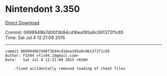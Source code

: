 # Nintendont 3.350
[Direct Download](./Nintendont.zip)

Commit: 0699949b7d00f3b94cd16ea195a9c061372f1c65  
Time: Sat Jul 4 12:21:09 2015   

-----

```
commit 0699949b7d00f3b94cd16ea195a9c061372f1c65
Author: FIX94 <fix94.1@gmail.com>
Date:   Sat Jul 4 12:21:09 2015 +0200

    -fixed accidentally removed loading of cheat files
```
